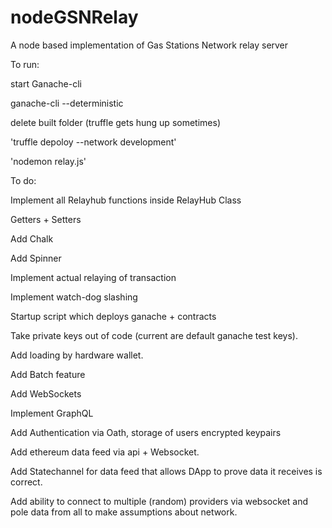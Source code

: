 # nodeGSNRelay
A node based implementation of Gas Stations Network relay server


To run: 

start Ganache-cli

ganache-cli --deterministic

delete built folder (truffle gets hung up sometimes) 

'truffle depoloy --network development'

'nodemon relay.js'

To do: 

Implement all Relayhub functions inside RelayHub Class

Getters + Setters

Add Chalk

Add Spinner

Implement actual relaying of transaction

Implement watch-dog slashing

Startup script which deploys ganache + contracts

Take private keys out of code (current are default ganache test keys).

Add loading by hardware wallet. 

Add Batch feature

Add WebSockets

Implement GraphQL

Add Authentication via Oath, storage of users encrypted keypairs 

Add ethereum data feed via api + Websocket. 

Add Statechannel for data feed that allows DApp to prove data it receives is correct. 

Add ability to connect to multiple (random) providers via websocket and pole data from all to make assumptions about network. 
